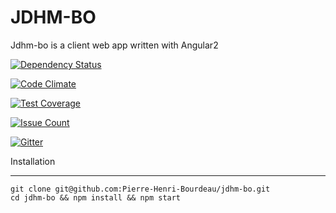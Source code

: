 JDHM-BO
========

Jdhm-bo is a client web app written with Angular2

[![Dependency Status](https://www.versioneye.com/user/projects/56b22743ad0be5003e0ae167/badge.svg?style=flat)](https://www.versioneye.com/user/projects/56b22743ad0be5003e0ae167)

[![Code Climate](https://codeclimate.com/github/bourdeau/jdhm-bo/badges/gpa.svg)](https://codeclimate.com/github/bourdeau/jdhm-bo)

[![Test Coverage](https://codeclimate.com/github/bourdeau/jdhm-bo/badges/coverage.svg)](https://codeclimate.com/github/bourdeau/jdhm-bo/coverage)

[![Issue Count](https://codeclimate.com/github/bourdeau/jdhm-bo/badges/issue_count.svg)](https://codeclimate.com/github/bourdeau/jdhm-bo)

[![Gitter](https://badges.gitter.im/bourdeau/jdhm-bo.svg)](https://gitter.im/bourdeau/jdhm-bo?utm_source=badge&utm_medium=badge&utm_campaign=pr-badge)


Installation

--------------------

```
git clone git@github.com:Pierre-Henri-Bourdeau/jdhm-bo.git
cd jdhm-bo && npm install && npm start
```
